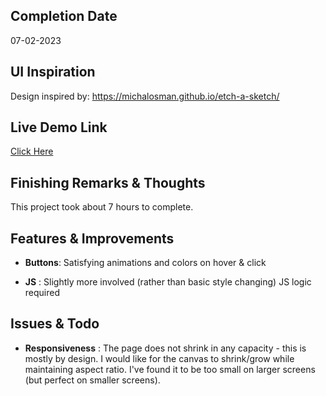 ## Completion Date
07-02-2023

## UI Inspiration
Design inspired by: https://michalosman.github.io/etch-a-sketch/

## Live Demo Link
[Click Here](https://rayyanshaik2022.github.io/etch-a-sketch-odin/)

## Finishing Remarks & Thoughts

This project took about 7 hours to complete.

## Features & Improvements

* __Buttons__: Satisfying animations and colors on hover & click

* __JS__ : Slightly more involved (rather than basic style changing) JS logic required

## Issues & Todo

* __Responsiveness__ : The page does not shrink in any capacity - this is mostly by design. I would like for the canvas to shrink/grow while maintaining aspect ratio. I've found it to be too small on larger screens (but perfect on smaller screens).